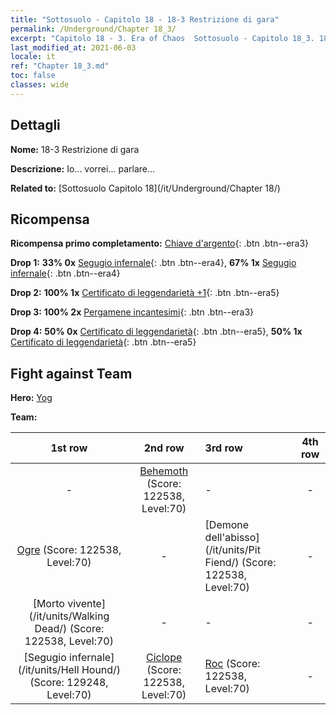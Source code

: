 ```yaml
---
title: "Sottosuolo - Capitolo 18 - 18-3 Restrizione di gara"
permalink: /Underground/Chapter 18_3/
excerpt: "Capitolo 18 - 3. Era of Chaos  Sottosuolo - Capitolo 18_3. 18-3 Restrizione di gara"
last_modified_at: 2021-06-03
locale: it
ref: "Chapter 18_3.md"
toc: false
classes: wide
---
```


## Dettagli

 **Nome:** 18-3 Restrizione di gara

 **Descrizione:** Io... vorrei... parlare...

 **Related to:** [Sottosuolo Capitolo 18](/it/Underground/Chapter 18/)

## Ricompensa

 **Ricompensa primo completamento:** [Chiave d'argento](/ItemsIT/con_693/){: .btn .btn--era3}

 **Drop 1:** **33% 0x** [Segugio infernale](/ItemsIT/unt_228/){: .btn .btn--era4}, **67% 1x** [Segugio infernale](/ItemsIT/unt_228/){: .btn .btn--era4}

 **Drop 2:** **100% 1x** [Certificato di leggendarietà +1](/ItemsIT/mat_74/){: .btn .btn--era5}

 **Drop 3:** **100% 2x** [Pergamene incantesimi](/ItemsIT/con_694/){: .btn .btn--era3}

 **Drop 4:** **50% 0x** [Certificato di leggendarietà](/ItemsIT/mat_67/){: .btn .btn--era5}, **50% 1x** [Certificato di leggendarietà](/ItemsIT/mat_67/){: .btn .btn--era5}


## Fight against Team
 **Hero:** [Yog](/it/heroes/Yog/)

 **Team:**


  | 1st row | 2nd row | 3rd row | 4th row |
  |:----:|:----:|:----|:----:|
  | - | [Behemoth](/it/units/Behemoth/) (Score: 122538, Level:70)  | - | - |
  | [Ogre](/it/units/Ogre/) (Score: 122538, Level:70)  | - | [Demone dell'abisso](/it/units/Pit Fiend/) (Score: 122538, Level:70)  | - |
  | [Morto vivente](/it/units/Walking Dead/) (Score: 122538, Level:70)  | - | - | - |
  | [Segugio infernale](/it/units/Hell Hound/) (Score: 129248, Level:70)  | [Ciclope](/it/units/Cyclops/) (Score: 122538, Level:70)  | [Roc](/it/units/Roc/) (Score: 122538, Level:70)  | - |



